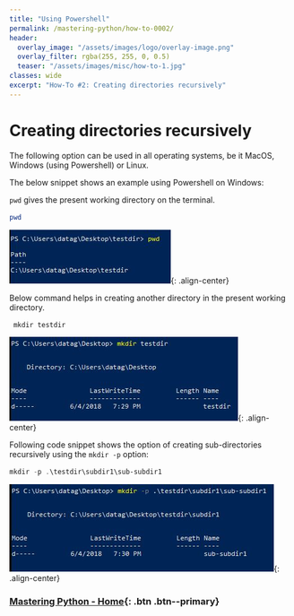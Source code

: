 ```yaml
---
title: "Using Powershell"
permalink: /mastering-python/how-to-0002/
header:
  overlay_image: "/assets/images/logo/overlay-image.png"
  overlay_filter: rgba(255, 255, 0, 0.5)
  teaser: "/assets/images/misc/how-to-1.jpg"
classes: wide
excerpt: "How-To #2: Creating directories recursively"
---
```


# Creating directories recursively

The following option can be used in all operating systems, be it MacOS, Windows (using Powershell) or Linux.

The below snippet shows an example using Powershell on Windows:

`pwd` gives the present working directory on the terminal.

```powershell
pwd
```
![current working directory](/assets/images/courses/mastering-python/how-to-0002-ss-001.JPG){: .align-center}

Below command helps in creating another directory in the present working directory.

```powershell
 mkdir testdir
```

![creating a directory](/assets/images/courses/mastering-python/how-to-0002-ss-002.JPG){: .align-center}

Following code snippet shows the option of creating sub-directories recursively using the `mkdir -p` option:


```powershell
mkdir -p .\testdir\subdir1\sub-subdir1
```

![creating directories recursively](/assets/images/courses/mastering-python/how-to-0002-ss-003.JPG){: .align-center}

### [Mastering Python - Home](/mastering-python/){: .btn .btn--primary}
